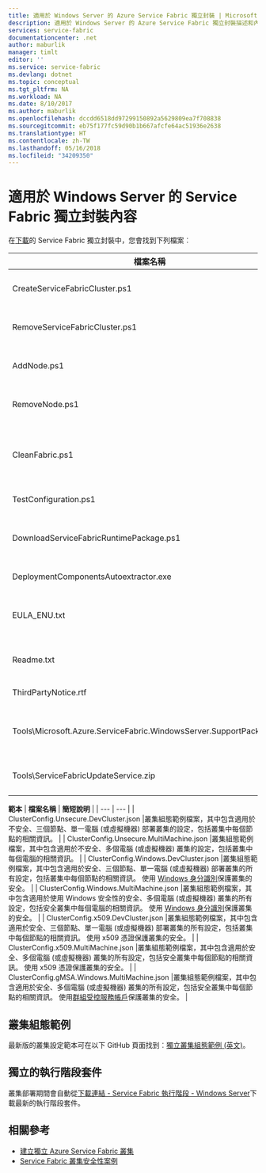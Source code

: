 ```yaml
---
title: 適用於 Windows Server 的 Azure Service Fabric 獨立封裝 | Microsoft Docs
description: 適用於 Windows Server 的 Azure Service Fabric 獨立封裝描述和內容。
services: service-fabric
documentationcenter: .net
author: maburlik
manager: timlt
editor: ''
ms.service: service-fabric
ms.devlang: dotnet
ms.topic: conceptual
ms.tgt_pltfrm: NA
ms.workload: NA
ms.date: 8/10/2017
ms.author: maburlik
ms.openlocfilehash: dccdd6518dd97299150892a5629809ea7f708838
ms.sourcegitcommit: eb75f177fc59d90b1b667afcfe64ac51936e2638
ms.translationtype: HT
ms.contentlocale: zh-TW
ms.lasthandoff: 05/16/2018
ms.locfileid: "34209350"
---
```

# <a name="contents-of-service-fabric-standalone-package-for-windows-server"></a>適用於 Windows Server 的 Service Fabric 獨立封裝內容
在[下載](http://go.microsoft.com/fwlink/?LinkId=730690)的 Service Fabric 獨立封裝中，您會找到下列檔案︰

| **檔案名稱** | **簡短說明** |
| --- | --- |
| CreateServiceFabricCluster.ps1 |使用 ClusterConfig.json 中的設定建立叢集的 PowerShell 指令碼。 |
| RemoveServiceFabricCluster.ps1 |使用 ClusterConfig.json 中的設定移除叢集的 PowerShell 指令碼。 |
| AddNode.ps1 |用於將節點加入至目前電腦上現有部署叢集的 PowerShell 指令碼。 |
| RemoveNode.ps1 |用於將節點從目前電腦中的現有部署叢集移除的 PowerShell 指令碼。 |
| CleanFabric.ps1 |從目前電腦中清除獨立 Service Fabric 安裝的 PowerShell 指令碼。 先前的 MSI 安裝應該以本身相關聯的解除安裝程式來移除。 |
| TestConfiguration.ps1 |分析 Cluster.json 中指定之基礎結構的 PowerShell 指令碼。 |
| DownloadServiceFabricRuntimePackage.ps1 |用於下載最新的頻外執行階段封裝的 PowerShell 指令碼，適用於部署未與網際網路連線的電腦。 |
| DeploymentComponentsAutoextractor.exe |包含獨立封裝指令碼使用之部署元件的自我解壓縮封存。 |
| EULA_ENU.txt |使用 Microsoft Azure Service Fabric 獨立 Windows Server 封裝的授權條款。 您可以立即[下載一份 EULA](http://go.microsoft.com/fwlink/?LinkID=733084)。 |
| Readme.txt |指向版本資訊和基本安裝指示的連結。 這是您在此文件中找到的一部分指示。 |
| ThirdPartyNotice.rtf |套件中協力廠商軟體的注意事項。 |
| Tools\Microsoft.Azure.ServiceFabric.WindowsServer.SupportPackage.zip |依需求執行的 StandaloneLogCollector.exe，可收集追蹤記錄檔並上傳至 Microsoft 以供支援用途。 |
| Tools\ServiceFabricUpdateService.zip |一種用於為沒有網際網路存取權的叢集，啟用自動程式碼升級的工具。 在 [這裡](service-fabric-cluster-upgrade-windows-server.md)|

**範本** 
| **檔案名稱** | **簡短說明** |
| --- | --- |
| ClusterConfig.Unsecure.DevCluster.json |叢集組態範例檔案，其中包含適用於不安全、三個節點、單一電腦 (或虛擬機器) 部署叢集的設定，包括叢集中每個節點的相關資訊。 |
| ClusterConfig.Unsecure.MultiMachine.json |叢集組態範例檔案，其中包含適用於不安全、多個電腦 (或虛擬機器) 叢集的設定，包括叢集中每個電腦的相關資訊。 |
| ClusterConfig.Windows.DevCluster.json |叢集組態範例檔案，其中包含適用於安全、三個節點、單一電腦 (或虛擬機器) 部署叢集的所有設定，包括叢集中每個節點的相關資訊。 使用 [Windows 身分識別](https://msdn.microsoft.com/library/ff649396.aspx)保護叢集的安全。 |
| ClusterConfig.Windows.MultiMachine.json |叢集組態範例檔案，其中包含適用於使用 Windows 安全性的安全、多個電腦 (或虛擬機器) 叢集的所有設定，包括安全叢集中每個電腦的相關資訊。 使用 [Windows 身分識別](https://msdn.microsoft.com/library/ff649396.aspx)保護叢集的安全。 |
| ClusterConfig.x509.DevCluster.json |叢集組態範例檔案，其中包含適用於安全、三個節點、單一電腦 (或虛擬機器) 部署叢集的所有設定，包括叢集中每個節點的相關資訊。 使用 x509 憑證保護叢集的安全。 |
| ClusterConfig.x509.MultiMachine.json |叢集組態範例檔案，其中包含適用於安全、多個電腦 (或虛擬機器) 叢集的所有設定，包括安全叢集中每個節點的相關資訊。 使用 x509 憑證保護叢集的安全。 |
| ClusterConfig.gMSA.Windows.MultiMachine.json |叢集組態範例檔案，其中包含適用於安全、多個電腦 (或虛擬機器) 叢集的所有設定，包括安全叢集中每個節點的相關資訊。 使用[群組受控服務帳戶](https://technet.microsoft.com/library/jj128431(v=ws.11).aspx)保護叢集的安全。 |

## <a name="cluster-configuration-samples"></a>叢集組態範例
最新版的叢集設定範本可在以下 GitHub 頁面找到︰[獨立叢集組態範例 (英文)](https://github.com/Azure-Samples/service-fabric-dotnet-standalone-cluster-configuration/tree/master/Samples)。

## <a name="independent-runtime-package"></a>獨立的執行階段套件
叢集部署期間會自動從[下載連結 - Service Fabric 執行階段 - Windows Server](https://go.microsoft.com/fwlink/?linkid=839354)下載最新的執行階段套件。

## <a name="related"></a>相關參考
* [建立獨立 Azure Service Fabric 叢集](service-fabric-cluster-creation-for-windows-server.md)
* [Service Fabric 叢集安全性案例](service-fabric-windows-cluster-windows-security.md)
